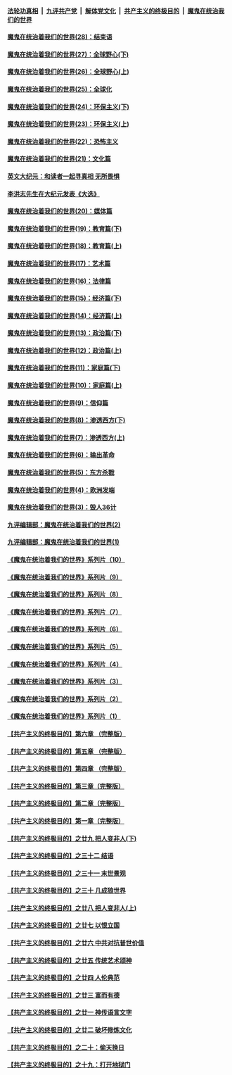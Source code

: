 

####  [法轮功真相](../../../../basic/blob/master/README.md?t=03141701) &nbsp;|&nbsp; [九评共产党](../../../../9ping.md/blob/master/README.md?t=03141701) &nbsp;|&nbsp; [解体党文化](../../../../jtdwh.md/blob/master/README.md?t=03141701)  &nbsp;|&nbsp; [共产主义的终极目的](../../../../gczydzjmd.md/blob/master/README.md?t=03141701) &nbsp;|&nbsp; [魔鬼在统治我们的世界](../../../../mgztzwmdsj.md/blob/master/README.md?t=03141701) 

#### [魔鬼在统治着我们的世界(28)：结束语](../pages/nsc422/n10936246.md?t=03141701) 

#### [魔鬼在统治着我们的世界(27)：全球野心(下)](../pages/nsc422/n10928319.md?t=03141701) 

#### [魔鬼在统治着我们的世界(26)：全球野心(上)](../pages/nsc422/n10900318.md?t=03141701) 

#### [魔鬼在统治着我们的世界(25)：全球化](../pages/nsc422/n10788205.md?t=03141701) 

#### [魔鬼在统治着我们的世界(24)：环保主义(下)](../pages/nsc422/n10695307.md?t=03141701) 

#### [魔鬼在统治着我们的世界(23)：环保主义(上)](../pages/nsc422/n10688613.md?t=03141701) 

#### [魔鬼在统治着我们的世界(22)：恐怖主义](../pages/nsc422/n10614727.md?t=03141701) 

#### [魔鬼在统治着我们的世界(21)：文化篇](../pages/nsc422/n10597706.md?t=03141701) 

#### [英文大纪元：和读者一起寻真相 无所畏惧](../pages/nsc422/n12542027.md?t=03141701) 

#### [李洪志先生在大纪元发表《大选》](../pages/nsc422/n12534746.md?t=03141701) 

#### [魔鬼在统治着我们的世界(20)：媒体篇](../pages/nsc422/n10586579.md?t=03141701) 

#### [魔鬼在统治着我们的世界(19)：教育篇(下)](../pages/nsc422/n10564808.md?t=03141701) 

#### [魔鬼在统治着我们的世界(18)：教育篇(上)](../pages/nsc422/n10526970.md?t=03141701) 

#### [魔鬼在统治着我们的世界(17)：艺术篇](../pages/nsc422/n10499093.md?t=03141701) 

#### [魔鬼在统治着我们的世界(16)：法律篇](../pages/nsc422/n10485969.md?t=03141701) 

#### [魔鬼在统治着我们的世界(15)：经济篇(下)](../pages/nsc422/n10469975.md?t=03141701) 

#### [魔鬼在统治着我们的世界(14)：经济篇(上)](../pages/nsc422/n10457370.md?t=03141701) 

#### [魔鬼在统治着我们的世界(13)：政治篇(下)](../pages/nsc422/n10448270.md?t=03141701) 

#### [魔鬼在统治着我们的世界(12)：政治篇(上)](../pages/nsc422/n10444576.md?t=03141701) 

#### [魔鬼在统治着我们的世界(11)：家庭篇(下)](../pages/nsc422/n10440961.md?t=03141701) 

#### [魔鬼在统治着我们的世界(10)：家庭篇(上)](../pages/nsc422/n10435448.md?t=03141701) 

#### [魔鬼在统治着我们的世界(9)：信仰篇](../pages/nsc422/n10432159.md?t=03141701) 

#### [魔鬼在统治着我们的世界(8)：渗透西方(下)](../pages/nsc422/n10429603.md?t=03141701) 

#### [魔鬼在统治着我们的世界(7)：渗透西方(上)](../pages/nsc422/n10426013.md?t=03141701) 

#### [魔鬼在统治着我们的世界(6)：输出革命](../pages/nsc422/n10421536.md?t=03141701) 

#### [魔鬼在统治着我们的世界(5)：东方杀戮](../pages/nsc422/n10417707.md?t=03141701) 

#### [魔鬼在统治着我们的世界(4)：欧洲发端](../pages/nsc422/n10414890.md?t=03141701) 

#### [魔鬼在统治着我们的世界(3)：毁人36计](../pages/nsc422/n10411583.md?t=03141701) 

#### [九评编辑部：魔鬼在统治着我们的世界(2)](../pages/nsc422/n10410036.md?t=03141701) 

#### [九评编辑部：魔鬼在统治着我们的世界(1)](../pages/nsc422/n10406825.md?t=03141701) 

#### [《魔鬼在统治着我们的世界》系列片（10）](../pages/nsc422/n12292670.md?t=03141701) 

#### [《魔鬼在统治着我们的世界》系列片（9）](../pages/nsc422/n12290859.md?t=03141701) 

#### [《魔鬼在统治着我们的世界》系列片（8）](../pages/nsc422/n12287445.md?t=03141701) 

#### [《魔鬼在统治着我们的世界》系列片（7）](../pages/nsc422/n12283425.md?t=03141701) 

#### [《魔鬼在统治着我们的世界》系列片（6）](../pages/nsc422/n12282314.md?t=03141701) 

#### [《魔鬼在统治着我们的世界》系列片（5）](../pages/nsc422/n12281419.md?t=03141701) 

#### [《魔鬼在统治着我们的世界》系列片（4）](../pages/nsc422/n12274024.md?t=03141701) 

#### [《魔鬼在统治着我们的世界》系列片（3）](../pages/nsc422/n12271322.md?t=03141701) 

#### [《魔鬼在统治着我们的世界》系列片（2）](../pages/nsc422/n12269049.md?t=03141701) 

#### [《魔鬼在统治着我们的世界》系列片（1）](../pages/nsc422/n12267575.md?t=03141701) 

#### [【共产主义的终极目的】第六章 （完整版）](../pages/nsc422/n11428913.md?t=03141701) 

#### [【共产主义的终极目的】第五章 （完整版）](../pages/nsc422/n11428912.md?t=03141701) 

#### [【共产主义的终极目的】第四章 （完整版）](../pages/nsc422/n11428907.md?t=03141701) 

#### [【共产主义的终极目的】第三章（完整版）](../pages/nsc422/n11428848.md?t=03141701) 

#### [【共产主义的终极目的】第二章（完整版）](../pages/nsc422/n11428831.md?t=03141701) 

#### [【共产主义的终极目的】第一章（完整版）](../pages/nsc422/n11417651.md?t=03141701) 

#### [【共产主义的终极目的】之廿九 把人变非人(下)](../pages/nsc422/n11344140.md?t=03141701) 

#### [【共产主义的终极目的】之三十二 结语](../pages/nsc422/n11360535.md?t=03141701) 

#### [【共产主义的终极目的】之三十一 末世景观](../pages/nsc422/n11351129.md?t=03141701) 

#### [【共产主义的终极目的】之三十 几成狼世界](../pages/nsc422/n11348280.md?t=03141701) 

#### [【共产主义的终极目的】之廿八 把人变非人(上)](../pages/nsc422/n11340492.md?t=03141701) 

#### [【共产主义的终极目的】之廿七 以恨立国](../pages/nsc422/n11336944.md?t=03141701) 

#### [【共产主义的终极目的】之廿六 中共对抗普世价值](../pages/nsc422/n11324785.md?t=03141701) 

#### [【共产主义的终极目的】之廿五 传统艺术颂神](../pages/nsc422/n11296396.md?t=03141701) 

#### [【共产主义的终极目的】之廿四 人伦典范](../pages/nsc422/n11296397.md?t=03141701) 

#### [【共产主义的终极目的】之廿三 富而有德](../pages/nsc422/n11283598.md?t=03141701) 

#### [【共产主义的终极目的】之廿一 神传语言文字](../pages/nsc422/n11263265.md?t=03141701) 

#### [【共产主义的终极目的】之廿二 破坏修炼文化](../pages/nsc422/n11245728.md?t=03141701) 

#### [【共产主义的终极目的】之二十：偷天换日](../pages/nsc422/n11238846.md?t=03141701) 

#### [【共产主义的终极目的】之十九：打开地狱门](../pages/nsc422/n11206376.md?t=03141701) 

